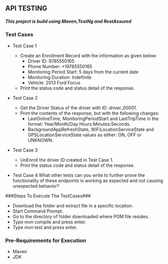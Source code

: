 ## API TESTING ##

##### This project is build using Maven,TestNg and RestAssured #####

### Test Cases ###

* Test Case 1
    * Create an Enrollment Record with the information as given below:
        * Driver ID: 9785550165     
        * Phone Number: +19785550165
        * Monitoring Period Start: 5 days from the current date
        * Monitoring Duration: Indefinite
        * Vehicle: 2013 Ford Focus
     * Print the status code and status detail of the response.
* Test Case 2
    * Get the Driver Status of the driver with ID: driver_00001.
    * Print the contents of the response, but with the following changes:
        * LastOnlineTime, MonitoringPeriodStart and LastTripTime in the format: Year/Month/Day Hours:Minutes:Seconds.
        * BackgroundAppRefreshState, WiFiLocationServiceState and GPSLocationServiceState values as either: ON, OFF or UNKNOWN.
        
* Test Case 3
    * UnEnroll the driver ID created in Test Case 1. 
    * Print the status code and status detail of the response.   
    
* Test Case 4
    What other tests can you write to further prove the functionality of these endpoints is working as expected and not causing unexpected behavior?

###Steps To Execute The TestCases###

* Download the folder and extract file in a specific location.
* Start Command Prompt.
* Go to the directory of folder downloaded where POM file resides.
* Type mvn compile and press enter.
* Type mvn test and press enter.

### Pre-Requirements for Execution ###
* Maven
* JDK

